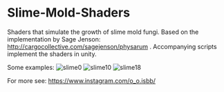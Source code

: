# Slime-Mold-Shaders
Shaders that simulate the growth of slime mold fungi. Based on the implementation by Sage Jenson: http://cargocollective.com/sagejenson/physarum . Accompanying scripts implement the shaders in unity.

Some examples:
![slime0](https://github.com/Samwhamtymam/Slime-Mold-Shaders/assets/63067737/274d6c78-dce8-4e9d-8621-912f42e1da02)
![slime10](https://github.com/Samwhamtymam/Slime-Mold-Shaders/assets/63067737/d6471f4d-b0dc-49a0-af3d-2dca603182e3)
![slime18](https://github.com/Samwhamtymam/Slime-Mold-Shaders/assets/63067737/109b274b-0dcd-4f83-8150-2ad75f9956cc)

For more see: https://www.instagram.com/o_o.isbb/
